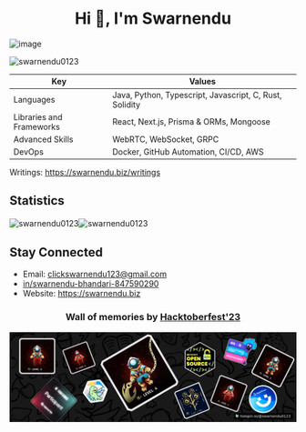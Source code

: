 <h1 align="center">Hi 👋, I'm Swarnendu</h1>

![image](https://github.com/user-attachments/assets/16f5942a-d3f1-4d89-91fb-0cc271c8c703)
<p align="left"> <img src="https://komarev.com/ghpvc/?username=swarnendu0123&label=Profile%20views&color=0e75b6&style=flat" alt="swarnendu0123" /> </p>


| Key       | Values |
|-----------------|-----------------|
| Languages       | Java, Python, Typescript, Javascript, C, Rust, Solidity |
| Libraries and Frameworks | React, Next.js, Prisma & ORMs, Mongoose    | 
| Advanced Skills  | WebRTC, WebSocket, GRPC    |
| DevOps    | Docker, GitHub Automation, CI/CD, AWS   |




Writings: https://swarnendu.biz/writings

## Statistics 
<img align="center" src="https://github-readme-stats.vercel.app/api?username=swarnendu0123&show_icons=true&locale=en" alt="swarnendu0123" /><img align="center" src="https://github-readme-streak-stats.herokuapp.com/?user=swarnendu0123&" alt="swarnendu0123" />

## Stay Connected
- Email: clickswarnendu123@gmail.com
- [in/swarnendu-bhandari-847590290](https://www.linkedin.com/in/swarnendu-bhandari-847590290)
- Website: https://swarnendu.biz
<h3 align="center">Wall of memories by <a href="https://hacktoberfest.com/">Hacktoberfest'23</a> </h3>

[![An image of @swarnendu0123's Holopin badges, which is a link to view their full Holopin profile](./swarnendu0123.png)](https://holopin.io/@swarnendu0123)

